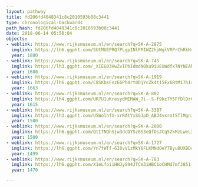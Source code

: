 ```yaml
---
layout: pathway
title: fd206fd4048341c8c2010593b08c3441
type: chronological-backwards
path_hash: fd206fd4048341c8c2010593b08c3441
date: 2018-06-14 05:58:04
objects:
- weblink: https://www.rijksmuseum.nl/en/search?q=SK-A-2875
  imglink: https://lh6.ggpht.com/SUtMUEPRQfPLgpINlFMIWZ2hpWglVRPrChRkNs1ZNZUF2b1iYCGlTmNG7dhF00yJhJ7Zbf9rMFEhFqBWo-bfhrMqlCDy=s200
  year: 1880
- weblink: https://www.rijksmuseum.nl/en/search?q=SK-A-745
  imglink: https://lh3.ggpht.com/_XIEG03HwZvIPbIdmdN0ku9iUEUWdfx7NYNEAhGJkr3ia_HMZNR0bStgSt8E-_Pgjbxl7533twAcw-Ewk_AWHS7DAjM=s200
  year: 1680
- weblink: https://www.rijksmuseum.nl/en/search?q=SK-A-1919
  imglink: https://lh6.ggpht.com/C8SKbsFnzE6Ph4rt0DjYcZk4t1SFx6RtM17hIrc9NBSD0HFCNe3PEFkMChXGpsND6dAHa4UrFmgsWdwPli0yjuTzoTnf=s200
  year: 1663
- weblink: https://www.rijksmuseum.nl/en/search?q=SK-A-802
  imglink: https://lh4.ggpht.com/UR7U1uKresydMEMAW_7i--S-f9kc7Y5FfDlDrCqLHMpWdlSBVcowyA2V9-hHWJ4VMKLor63i5zAfmqst83qYoZQspn0=s200
  year: 1615
- weblink: https://www.rijksmuseum.nl/en/search?q=SK-A-3387
  imglink: https://lh3.ggpht.com/U5WolhfU-xrRAtYxSGJpD_ABJ4vxrotSTlMgnJ46mWZlf3kncs79aIKjFs9vrB0QVS8E5VJ6IH8CwVVtdMwUTV_SvsvN=s200
  year: 1500
- weblink: https://www.rijksmuseum.nl/en/search?q=SK-A-2800
  imglink: https://lh6.ggpht.com/QtI7NQhSjw3dcDYSz6S3eQfDsJCq5ZkMzLweL3ZNVesaQ0AeFzAGEcNgyJbESDZm3EpF3kdDDNLFXZs4AJVUQGTP0wFg=s200
  year: 1500
- weblink: https://www.rijksmuseum.nl/en/search?q=SK-A-1727
  imglink: https://lh6.ggpht.com/Yn7fWTf-6I0vV1zMkY6FLKMNdOeYTByu8UXBDcHtlrEHOVmQteb9LZNTBhLiYZ0i3Leu9jRmmwA55gWf-qixLTOn-OI0=s200
  year: 1499
- weblink: https://www.rijksmuseum.nl/en/search?q=SK-A-783
  imglink: https://lh6.ggpht.com/X1eLfoiiHHJyS94JTCm3iHBC1oCHMd7mfJ851-orLMHuFgPHcb8YMpL0pkxa5YlyurLGXcEnROjK24Vw8DLLQcI89vQ=s200
  year: 1470

---
```

